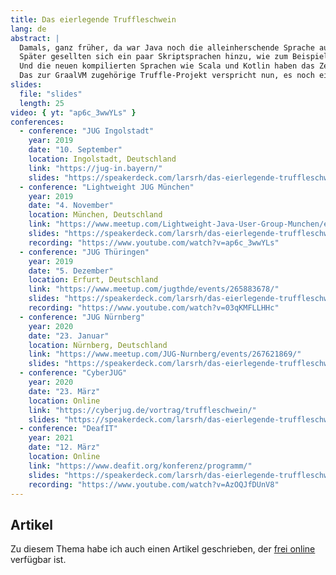 ```yaml
---
title: Das eierlegende Truffleschwein
lang: de
abstract: |
  Damals, ganz früher, da war Java noch die alleinherschende Sprache auf der JVM und konnte tun und lassen, was sie wollte.
  Später gesellten sich ein paar Skriptsprachen hinzu, wie zum Beispiel Jython und JRuby.
  Und die neuen kompilierten Sprachen wie Scala und Kotlin haben das Zeitalter der polyglotten Programmierung endgültig eingeläutet.
  Das zur GraalVM zugehörige Truffle-Projekt verspricht nun, es noch einfacher zu machen, auch eigentlich JVM-fremde Sprachen mit dem Ökosystem zu verzahnen.
slides:
  file: "slides"
  length: 25
video: { yt: "ap6c_3wwYLs" }
conferences:
  - conference: "JUG Ingolstadt"
    year: 2019
    date: "10. September"
    location: Ingolstadt, Deutschland
    link: "https://jug-in.bayern/"
    slides: "https://speakerdeck.com/larsrh/das-eierlegende-truffleschwein"
  - conference: "Lightweight JUG München"
    year: 2019
    date: "4. November"
    location: München, Deutschland
    link: "https://www.meetup.com/Lightweight-Java-User-Group-Munchen/events/263934283/"
    slides: "https://speakerdeck.com/larsrh/das-eierlegende-truffleschwein"
    recording: "https://www.youtube.com/watch?v=ap6c_3wwYLs"
  - conference: "JUG Thüringen"
    year: 2019
    date: "5. Dezember"
    location: Erfurt, Deutschland
    link: "https://www.meetup.com/jugthde/events/265883678/"
    slides: "https://speakerdeck.com/larsrh/das-eierlegende-truffleschwein"
    recording: "https://www.youtube.com/watch?v=03qKMFLLHHc"
  - conference: "JUG Nürnberg"
    year: 2020
    date: "23. Januar"
    location: Nürnberg, Deutschland
    link: "https://www.meetup.com/JUG-Nurnberg/events/267621869/"
    slides: "https://speakerdeck.com/larsrh/das-eierlegende-truffleschwein"
  - conference: "CyberJUG"
    year: 2020
    date: "23. März"
    location: Online
    link: "https://cyberjug.de/vortrag/truffleschwein/"
    slides: "https://speakerdeck.com/larsrh/das-eierlegende-truffleschwein"
  - conference: "DeafIT"
    year: 2021
    date: "12. März"
    location: Online
    link: "https://www.deafit.org/konferenz/programm/"
    slides: "https://speakerdeck.com/larsrh/das-eierlegende-truffleschwein-deafit-edition"
    recording: "https://www.youtube.com/watch?v=AzOQJfDUnV8"
---
```


## Artikel

Zu diesem Thema habe ich auch einen Artikel geschrieben, der [frei online](https://www.innoq.com/de/articles/2020/02/eierlegendes-truffleschwein/) verfügbar ist.

